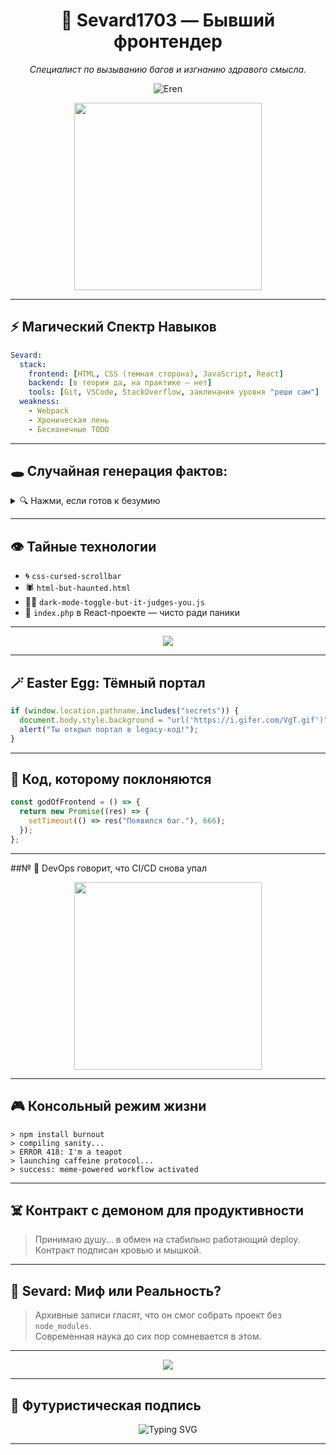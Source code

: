 <h1 align="center"> 🦊 Sevard1703 — Бывший фронтендер</h1>
<p align="center"><em>Специалист по вызыванию багов и изгнанию здравого смысла.</em></p>

<p align="center">
  <img src="https://i.pinimg.com/736x/88/7f/ba/887fbac4c1e181ef27f904e6c29cba58.jpg" alt="Eren" />
</p>

<p align="center">
  <img src="https://media.tenor.com/Z3bUo9Y9oF8AAAAC/magic-computer.gif" width="300" />
</p>

---

## ⚡️ Магический Спектр Навыков

```yaml
Sevard:
  stack:
    frontend: [HTML, CSS (темная сторона), JavaScript, React]
    backend: [в теории да, на практике — нет]
    tools: [Git, VSCode, StackOverflow, заклинания уровня "реши сам"]
  weakness:
    - Webpack
    - Хроническая лень
    - Бесконечные TODO
```

---

## 🕳️ Случайная генерация фактов:

<details>
<summary>🔍 Нажми, если готов к безумию</summary>

- 🧃 Кодит лучше под звуки дождя, хаоса и старого саундтрека DOOM
- 💾 Может запомнить 15 shortcuts, забыть 14 через день
- 🧠 Размышляет о философии commit-месседжей
- 👀 Пишет `// TODO`, чтобы почувствовать продуктивность
- 🔁 Открывает GitHub, чтобы смотреть на свои же проекты и ничего не делать

</details>

---

## 👁 Тайные технологии

- 🌀 `css-cursed-scrollbar`  
- 🕷️ `html-but-haunted.html`  
- 🧛‍♂️ `dark-mode-toggle-but-it-judges-you.js`  
- 🔪 `index.php` в React-проекте — чисто ради паники

---

<p align="center"><img src="https://i.pinimg.com/736x/39/c8/3b/39c83be1026c990c9701500671482166.jpg"></p>

---

## 🪄 Easter Egg: Тёмный портал

```js
if (window.location.pathname.includes("secrets")) {
  document.body.style.background = "url('https://i.gifer.com/VgT.gif')";
  alert("Ты открыл портал в legacy-код!");
}
```

---

## 🛐 Код, которому поклоняются

```ts
const godOfFrontend = () => {
  return new Promise((res) => {
    setTimeout(() => res("Появился баг."), 666);
  });
};
```

---

##№ 📼 DevOps говорит, что CI/CD снова упал

<p align="center">
  <img src="https://media.tenor.com/fzFOgBiyBEgAAAAC/deploy-deployment.gif" width="300" />
</p>

---

## 🎮 Консольный режим жизни

```
> npm install burnout
> compiling sanity...
> ERROR 418: I'm a teapot
> launching caffeine protocol...
> success: meme-powered workflow activated
```

---

## ☠️ Контракт с демоном для продуктивности

> Принимаю душу... в обмен на стабильно работающий deploy.  
> Контракт подписан кровью и мышкой.

---

## 🐉 Sevard: Миф или Реальность?

> Архивные записи гласят, что он смог собрать проект без `node_modules`.  
> Современная наука до сих пор сомневается в этом.

---

<p align="center">
  <img src="https://i.pinimg.com/736x/52/8a/80/528a80c9c74883bde393ba82eb3876c5.jpg">
</p>

---

## 🧬 Футуристическая подпись

<p align="center">
  <img src="https://readme-typing-svg.demolab.com?font=Fira+Code&duration=4500&pause=1000&color=F700FF&center=true&vCenter=true&multiline=true&width=600&lines=git+commit+-m+'wake+up%2C+Neo...';T" alt="Typing SVG" />
</p>

---
